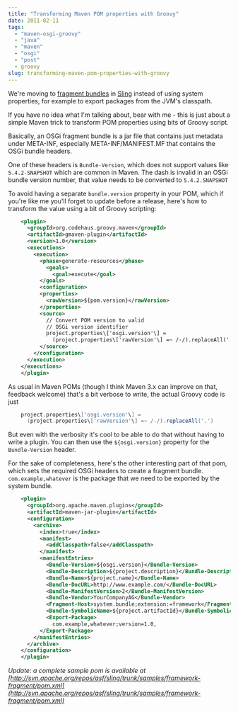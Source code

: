 ```yaml
---
title: "Transforming Maven POM properties with Groovy"
date: 2011-02-11
tags: 
  - "maven-osgi-groovy"
  - "java"
  - "maven"
  - "osgi"
  - "post"
  - groovy
slug: transforming-maven-pom-properties-with-groovy
---
```


We're moving to [fragment bundles](http://osgi.mjahn.net/2008/03/13/half-bundle-half-jar-%E2%80%93-the-nature-of-fragment-a-blessing-or-a-curse/) in [Sling](http://sling.apache.org) instead of using system properties, for example to export packages from the JVM's classpath.

If you have no idea what I'm talking about, bear with me - this is just about a simple Maven trick to transform POM properties using bits of Groovy script.

Basically, an OSGi fragment bundle is a jar file that contains just metadata under META-INF, especially META-INF/MANIFEST.MF that contains the OSGi bundle headers.

One of these headers is `Bundle-Version`, which does not support values like `5.4.2-SNAPSHOT` which are common in Maven. The dash is invalid in an OSGi bundle version number, that value needs to be converted to `5.4.2.SNAPSHOT`

To avoid having a separate `bundle.version` property in your POM, which if you're like me you'll forget to update before a release, here's how to transform the value using a bit of Groovy scripting:

```xml
    <plugin>
      <groupId>org.codehaus.groovy.maven</groupId>
      <artifactId>gmaven-plugin</artifactId>
      <version>1.0</version>
      <executions>
        <execution>
          <phase>generate-resources</phase>
            <goals>
              <goal>execute</goal>
          </goals>
          <configuration>
          <properties>
            <rawVersion>${pom.version}</rawVersion>
          </properties>
          <source>
            // Convert POM version to valid
            // OSGi version identifier
            project.properties\['osgi.version'\] = 
              (project.properties\['rawVersion'\] =~ /-/).replaceAll('.')
          </source>
        </configuration>
      </execution>
    </executions>
    </plugin>  
```

As usual in Maven POMs (though I think Maven 3.x can improve on that, feedback welcome) that's a bit verbose to write, the actual Groovy code is just

```groovy
    project.properties\['osgi.version'\] = 
      (project.properties\['rawVersion'\] =~ /-/).replaceAll('.')
````

But even with the verbosity it's cool to be able to do that without having to write a plugin. You can then use the `${osgi.version}` property for the `Bundle-Version` header.

For the sake of completeness, here's the other interesting part of that pom, which sets the required OSGi headers to create a fragment bundle. `com.example,whatever` is the package that we need to be exported by the system bundle.

```xml
    <plugin>
      <groupId>org.apache.maven.plugins</groupId>
      <artifactId>maven-jar-plugin</artifactId>
      <configuration>
        <archive>
          <index>true</index>
          <manifest>
            <addClasspath>false</addClasspath>
          </manifest>
          <manifestEntries>
            <Bundle-Version>${osgi.version}</Bundle-Version>
            <Bundle-Description>${project.description}</Bundle-Description>
            <Bundle-Name>${project.name}</Bundle-Name>
            <Bundle-DocURL>http://www.example.com/</Bundle-DocURL>
            <Bundle-ManifestVersion>2</Bundle-ManifestVersion>
            <Bundle-Vendor>YourCompanyAG</Bundle-Vendor>
            <Fragment-Host>system.bundle;extension:=framework</Fragment-Host>
            <Bundle-SymbolicName>${project.artifactId}</Bundle-SymbolicName>
            <Export-Package>
              com.example,whatever;version=1.0,
          </Export-Package>
        </manifestEntries>
      </archive>
    </configuration>
    </plugin>
```

_Update: a complete sample pom is available at [http://svn.apache.org/repos/asf/sling/trunk/samples/framework-fragment/pom.xml](http://svn.apache.org/repos/asf/sling/trunk/samples/framework-fragment/pom.xml)_
